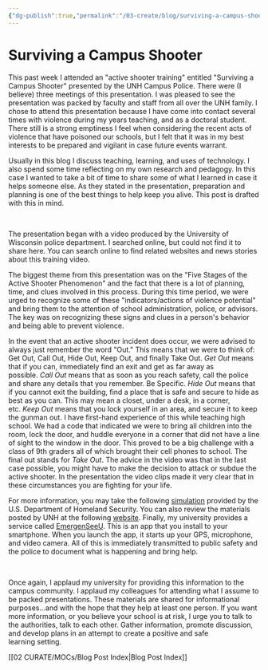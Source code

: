 ```yaml
---
{"dg-publish":true,"permalink":"/03-create/blog/surviving-a-campus-shooter/","title":"Surviving a Campus Shooter","tags":["safety","teaching"]}
---
```


# Surviving a Campus Shooter

This past week I attended an "active shooter training" entitled "Surviving a Campus Shooter" presented by the UNH Campus Police. There were (I believe) three meetings of this presentation. I was pleased to see the presentation was packed by faculty and staff from all over the UNH family. I chose to attend this presentation because I have come into contact several times with violence during my years teaching, and as a doctoral student. There still is a strong emptiness I feel when considering the recent acts of violence that have poisoned our schools, but I felt that it was in my best interests to be prepared and vigilant in case future events warrant.

Usually in this blog I discuss teaching, learning, and uses of technology. I also spend some time reflecting on my own research and pedagogy. In this case I wanted to take a bit of time to share some of what I learned in case it helps someone else. As they stated in the presentation, preparation and planning is one of the best things to help keep you alive. This post is drafted with this in mind.

 

The presentation began with a video produced by the University of Wisconsin police department. I searched online, but could not find it to share here. You can search online to find related websites and news stories about this training video.

The biggest theme from this presentation was on the "Five Stages of the Active Shooter Phenomenon" and the fact that there is a lot of planning, time, and clues involved in this process. During this time period, we were urged to recognize some of these "indicators/actions of violence potential" and bring them to the attention of school administration, police, or advisors. The key was on recognizing these signs and clues in a person's behavior and being able to prevent violence.

In the event that an active shooter incident does occur, we were advised to always just remember the word "Out." This means that we were to think of: Get Out, Call Out, Hide Out, Keep Out, and finally Take Out. _Get Out_ means that if you can, immediately find an exit and get as far away as possible. _Call Out_ means that as soon as you reach safety, call the police and share any details that you remember. Be Specific. _Hide Out_ means that if you cannot exit the building, find a place that is safe and secure to hide as best as you can. This may mean a closet, under a desk, in a corner, etc. _Keep Out_ means that you lock yourself in an area, and secure it to keep the gunman out. I have first-hand experience of this while teaching high school. We had a code that indicated we were to bring all children into the room, lock the door, and huddle everyone in a corner that did not have a line of sight to the window in the door. This proved to be a big challenge with a class of 9th graders all of which brought their cell phones to school. The final out stands for _Take Out_. The advice in the video was that in the last case possible, you might have to make the decision to attack or subdue the active shooter. In the presentation the video clips made it very clear that in these circumstances you are fighting for your life.

For more information, you may take the following [simulation](http://emilms.fema.gov/IS907/index.htm) provided by the U.S. Department of Homeland Security. You can also review the materials posted by UNH at the following [website](http://newhaven.edu/student-life/484006/). Finally, my university provides a service called [EmergenSeeU](http://www.emergenseeu.com/index.php). This is an app that you install to your smartphone. When you launch the app, it starts up your GPS, microphone, and video camera. All of this is immediately transmitted to public safety and the police to document what is happening and bring help.

 

Once again, I applaud my university for providing this information to the campus community. I applaud my colleagues for attending what I assume to be packed presentations. These materials are shared for informational purposes...and with the hope that they help at least one person. If you want more information, or you believe your school is at risk, I urge you to talk to the authorities, talk to each other. Gather information, promote discussion, and develop plans in an attempt to create a positive and safe learning setting.

[[02 CURATE/MOCs/Blog Post Index\|Blog Post Index]]